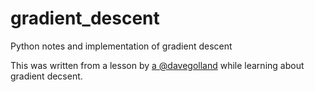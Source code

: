 gradient_descent
================

Python notes and implementation of gradient descent

This was written from a lesson by [a @davegolland](https://github.com/davegolland) while learning about gradient decsent.

